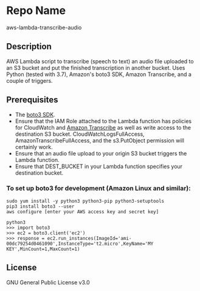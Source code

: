 Repo Name
=========
aws-lambda-transcribe-audio

Description
---------------
AWS Lambda script to transcribe (speech to text) an audio file uploaded to an S3 bucket and put the finished transcription in another bucket. Uses Python (tested with 3.7), Amazon's boto3 SDK, Amazon Transcribe, and a couple of triggers.

Prerequisites
---------------
* The [boto3 SDK](https://aws.amazon.com/sdk-for-python/).
* Ensure that the IAM Role attached to the Lambda function has policies for CloudWatch and [Amazon Transcribe](https://docs.aws.amazon.com/transcribe/index.html) as well as write access to the destination S3 bucket. CloudWatchLogsFullAccess, AmazonTranscribeFullAccess, and the s3.PutObject permission will certainly work.
* Ensure that an audio file upload to your origin S3 bucket triggers the Lambda function.
* Ensure that DEST_BUCKET in your Lambda function specifies your destination bucket.

### To set up boto3 for development (Amazon Linux and similar):
```
sudo yum install -y python3 python3-pip python3-setuptools
pip3 install boto3 --user
aws configure [enter your AWS access key and secret key]

python3
>>> import boto3
>>> ec2 = boto3.client('ec2')
>>> response = ec2.run_instances(ImageId='ami-00dc79254d0461090',InstanceType='t2.micro',KeyName='MY KEY',MinCount=1,MaxCount=1)
```

License
---------------
GNU General Public License v3.0

